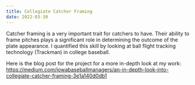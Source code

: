 ```yaml
---
title: Collegiate Catcher Framing
date: 2022-03-30
---
```


Catcher framing is a very important trait for catchers to have. Their ability to frame pitches plays a significant role in determining the outcome of the plate appearance. I quantified this skill by looking at ball flight tracking technology (Trackman) in college baseball.

Here is the blog post for the project for a more in-depth look at my work: https://medium.com/iowabaseballmanagers/an-in-depth-look-into-collegiate-catcher-framing-3e1a140d0db1
